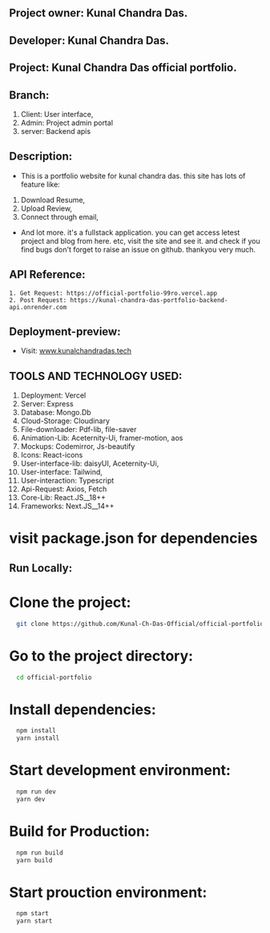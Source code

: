 ## Project owner: Kunal Chandra Das.
## Developer: Kunal Chandra Das.
## Project: Kunal Chandra Das official portfolio.


## Branch:
  1. Client: User interface,
  2. Admin: Project admin portal
  3. server: Backend apis

## Description: 
* This is a portfolio website for kunal chandra das. this site has lots of feature like:
1. Download Resume,
2. Upload Review,
3. Connect through email,
*  And lot more. it's a fullstack application. you can get access letest project and blog from here. etc,
   visit the site and see it. and check if you find bugs don't forget to raise an issue on github.
   thankyou very much.



## API Reference:
    1. Get Request: https://official-portfolio-99ro.vercel.app
    2. Post Request: https://kunal-chandra-das-portfolio-backend-api.onrender.com

## Deployment-preview: 
* Visit:  www.kunalchandradas.tech

## TOOLS AND TECHNOLOGY USED:

 1. Deployment: Vercel
 2. Server: Express
 3. Database: Mongo.Db
 4. Cloud-Storage: Cloudinary
 5. File-downloader: Pdf-lib, file-saver
 6. Animation-Lib: Aceternity-Ui, framer-motion, aos
 7. Mockups: Codemirror, Js-beautify
 8. Icons: React-icons
 9. User-interface-lib: daisyUI, Aceternity-Ui,
 10. User-interface: Tailwind,
 11. User-interaction: Typescript
 12. Api-Request: Axios, Fetch
 13. Core-Lib: React.JS__18++
 14. Frameworks: Next.JS__14++
# visit package.json for dependencies



## Run Locally:

# Clone the project:

```bash
  git clone https://github.com/Kunal-Ch-Das-Official/official-portfolio.git
```

# Go to the project directory:

```bash
  cd official-portfolio
```

# Install dependencies:

```bash
  npm install
  yarn install
```

# Start development environment:

```bash
  npm run dev
  yarn dev
```

# Build for Production:

```bash
  npm run build
  yarn build
```

# Start prouction environment:

```bash
  npm start
  yarn start
```

